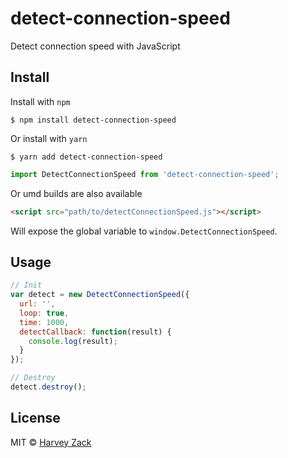 # detect-connection-speed

Detect connection speed with JavaScript

## Install

Install with `npm`

```
$ npm install detect-connection-speed
```

Or install with `yarn`

```
$ yarn add detect-connection-speed
```

```js
import DetectConnectionSpeed from 'detect-connection-speed';
```

Or umd builds are also available

```html
<script src="path/to/detectConnectionSpeed.js"></script>
```

Will expose the global variable to `window.DetectConnectionSpeed`.

## Usage

```js
// Init
var detect = new DetectConnectionSpeed({
  url: '',
  loop: true,
  time: 1000,
  detectCallback: function(result) {
    console.log(result);
  }
});

// Destroy
detect.destroy();
```

## License

MIT © [Harvey Zack](https://www.zhw-island.com/)
